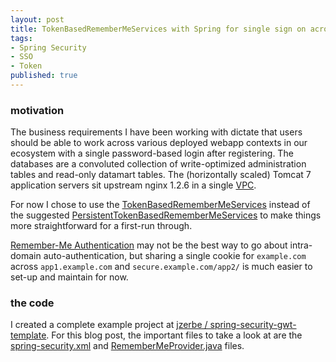 ```yaml
---
layout: post
title: TokenBasedRememberMeServices with Spring for single sign on across domain
tags:
- Spring Security
- SSO
- Token
published: true
---
```

### motivation

The business requirements I have been working with dictate that users should be
able to work across various deployed webapp contexts in our ecosystem with
a single password-based login after registering. The databases are a convoluted
collection of write-optimized administration tables and read-only datamart
tables. The (horizontally scaled) Tomcat 7 application servers sit upstream
nginx 1.2.6 in a single [VPC](http://aws.amazon.com/vpc/).

For now I chose to use the
[TokenBasedRememberMeServices](http://static.springsource.org/spring-security/site/docs/3.1.x/apidocs/org/springframework/security/web/authentication/rememberme/TokenBasedRememberMeServices.html)
instead of the suggested
[PersistentTokenBasedRememberMeServices](http://static.springsource.org/spring-security/site/docs/3.1.x/apidocs/org/springframework/security/web/authentication/rememberme/PersistentTokenBasedRememberMeServices.html)
to make things more straightforward for a first-run through.

[Remember-Me Authentication](http://static.springsource.org/spring-security/site/docs/3.1.x/reference/remember-me.html)
may not be the best way to go about intra-domain auto-authentication,
but sharing a single cookie for
`example.com` across `app1.example.com` and
`secure.example.com/app2/` is much easier to set-up and
maintain for now.


### the code

I created a complete example project at
[jzerbe / spring-security-gwt-template](https://github.com/Vraid-Systems/spring-security-gwt-template).
For this blog post, the important files to take a look at are the
[spring-security.xml](https://github.com/Vraid-Systems/spring-security-gwt-template/blob/master/WEB-INF/spring-security.xml)
and
[RememberMeProvider.java](https://github.com/Vraid-Systems/spring-security-gwt-template/blob/master/src/com/vraidsys/server/data/RememberMeProvider.java)
files.
